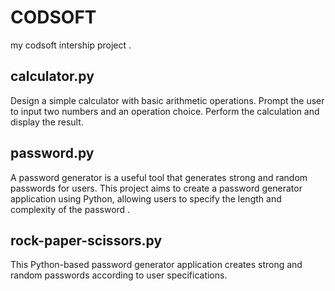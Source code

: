 # CODSOFT

my codsoft intership project .

## calculator.py

Design a simple calculator with basic arithmetic operations.
Prompt the user to input two numbers and an operation choice.
Perform the calculation and display the result.

## password.py

A password generator is a useful tool that generates strong and
random passwords for users. This project aims to create a
password generator application using Python, allowing users to
specify the length and complexity of the password .

## rock-paper-scissors.py

This Python-based password generator application creates strong and random passwords according to user specifications.
